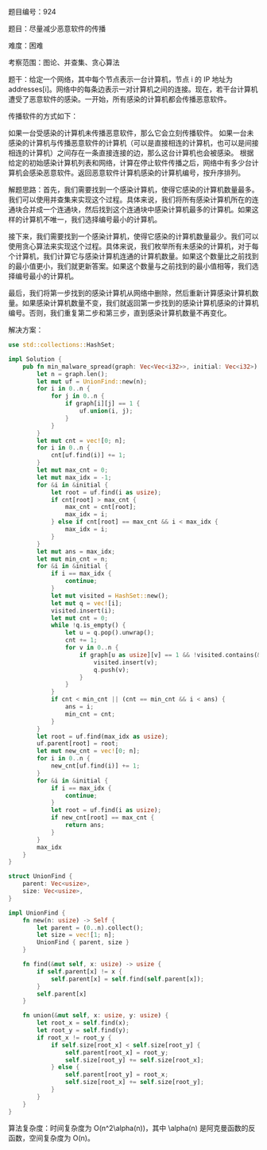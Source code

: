 题目编号：924

题目：尽量减少恶意软件的传播

难度：困难

考察范围：图论、并查集、贪心算法

题干：给定一个网络，其中每个节点表示一台计算机，节点 i 的 IP 地址为 addresses[i]。网络中的每条边表示一对计算机之间的连接。现在，若干台计算机遭受了恶意软件的感染。一开始，所有感染的计算机都会传播恶意软件。

传播软件的方式如下：

如果一台受感染的计算机未传播恶意软件，那么它会立刻传播软件。
如果一台未感染的计算机与传播恶意软件的计算机（可以是直接相连的计算机，也可以是间接相连的计算机）之间存在一条直接连接的边，那么这台计算机也会被感染。
根据给定的初始感染计算机列表和网络，计算在停止软件传播之后，网络中有多少台计算机会感染恶意软件。返回恶意软件计算机感染的计算机编号，按升序排列。

解题思路：首先，我们需要找到一个感染计算机，使得它感染的计算机数量最多。我们可以使用并查集来实现这个过程。具体来说，我们将所有感染计算机所在的连通块合并成一个连通块，然后找到这个连通块中感染计算机最多的计算机。如果这样的计算机不唯一，我们选择编号最小的计算机。

接下来，我们需要找到一个感染计算机，使得它感染的计算机数量最少。我们可以使用贪心算法来实现这个过程。具体来说，我们枚举所有未感染的计算机，对于每个计算机，我们计算它与感染计算机连通的计算机数量。如果这个数量比之前找到的最小值更小，我们就更新答案。如果这个数量与之前找到的最小值相等，我们选择编号最小的计算机。

最后，我们将第一步找到的感染计算机从网络中删除，然后重新计算感染计算机数量。如果感染计算机数量不变，我们就返回第一步找到的感染计算机感染的计算机编号。否则，我们重复第二步和第三步，直到感染计算机数量不再变化。

解决方案：

```rust
use std::collections::HashSet;

impl Solution {
    pub fn min_malware_spread(graph: Vec<Vec<i32>>, initial: Vec<i32>) -> i32 {
        let n = graph.len();
        let mut uf = UnionFind::new(n);
        for i in 0..n {
            for j in 0..n {
                if graph[i][j] == 1 {
                    uf.union(i, j);
                }
            }
        }
        let mut cnt = vec![0; n];
        for i in 0..n {
            cnt[uf.find(i)] += 1;
        }
        let mut max_cnt = 0;
        let mut max_idx = -1;
        for &i in &initial {
            let root = uf.find(i as usize);
            if cnt[root] > max_cnt {
                max_cnt = cnt[root];
                max_idx = i;
            } else if cnt[root] == max_cnt && i < max_idx {
                max_idx = i;
            }
        }
        let mut ans = max_idx;
        let mut min_cnt = n;
        for &i in &initial {
            if i == max_idx {
                continue;
            }
            let mut visited = HashSet::new();
            let mut q = vec![i];
            visited.insert(i);
            let mut cnt = 0;
            while !q.is_empty() {
                let u = q.pop().unwrap();
                cnt += 1;
                for v in 0..n {
                    if graph[u as usize][v] == 1 && !visited.contains(&v) {
                        visited.insert(v);
                        q.push(v);
                    }
                }
            }
            if cnt < min_cnt || (cnt == min_cnt && i < ans) {
                ans = i;
                min_cnt = cnt;
            }
        }
        let root = uf.find(max_idx as usize);
        uf.parent[root] = root;
        let mut new_cnt = vec![0; n];
        for i in 0..n {
            new_cnt[uf.find(i)] += 1;
        }
        for &i in &initial {
            if i == max_idx {
                continue;
            }
            let root = uf.find(i as usize);
            if new_cnt[root] == max_cnt {
                return ans;
            }
        }
        max_idx
    }
}

struct UnionFind {
    parent: Vec<usize>,
    size: Vec<usize>,
}

impl UnionFind {
    fn new(n: usize) -> Self {
        let parent = (0..n).collect();
        let size = vec![1; n];
        UnionFind { parent, size }
    }

    fn find(&mut self, x: usize) -> usize {
        if self.parent[x] != x {
            self.parent[x] = self.find(self.parent[x]);
        }
        self.parent[x]
    }

    fn union(&mut self, x: usize, y: usize) {
        let root_x = self.find(x);
        let root_y = self.find(y);
        if root_x != root_y {
            if self.size[root_x] < self.size[root_y] {
                self.parent[root_x] = root_y;
                self.size[root_y] += self.size[root_x];
            } else {
                self.parent[root_y] = root_x;
                self.size[root_x] += self.size[root_y];
            }
        }
    }
}
```

算法复杂度：时间复杂度为 O(n^2\alpha(n))，其中 \alpha(n) 是阿克曼函数的反函数，空间复杂度为 O(n)。